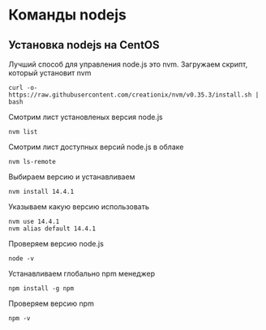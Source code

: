# Команды nodejs

## Установка nodejs на CentOS
Лучший способ для управления node.js это nvm.
Загружаем скрипт, который установит nvm
```
curl -o- https://raw.githubusercontent.com/creationix/nvm/v0.35.3/install.sh | bash
```

Смотрим лист установленых версия node.js
```
nvm list
```

Смотрим лист доступных версий node.js в облаке
```
nvm ls-remote
```

Выбираем версию и устанавливаем
```
nvm install 14.4.1
```

Указываем какую версию использовать
```
nvm use 14.4.1
nvm alias default 14.4.1
```

Проверяем версию node.js
```
node -v
```

Устанавливаем глобально npm менеджер
```
npm install -g npm
```

Проверяем версию npm
```
npm -v
```
